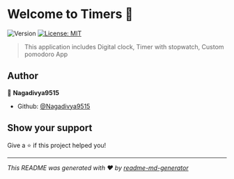 # Welcome to Timers 👋
![Version](https://img.shields.io/badge/version-v1-blue.svg?cacheSeconds=2592000)
[![License: MIT](https://img.shields.io/badge/License-MIT-yellow.svg)](#)

> This application includes Digital clock, Timer with stopwatch, Custom pomodoro App

## Author

👤 **Nagadivya9515**

* Github: [@Nagadivya9515](https://github.com/Nagadivya9515)

## Show your support

Give a ⭐️ if this project helped you!


***
_This README was generated with ❤️ by [readme-md-generator](https://github.com/kefranabg/readme-md-generator)_
